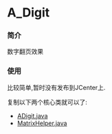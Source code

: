 # A_Digit

### 简介
数字翻页效果

### 使用
比较简单,暂时没有发布到JCenter上.  
  
复制以下两个核心类就可以了:  
- [ADigit.java](https://github.com/anotherMe17/CustomView/blob/master/A_Digit/digit/src/main/java/io/github/anotherme17/digit/ADigit.java)
- [MatrixHelper.java](https://github.com/anotherMe17/CustomView/blob/master/A_Digit/digit/src/main/java/io/github/anotherme17/digit/MatrixHelper.java)